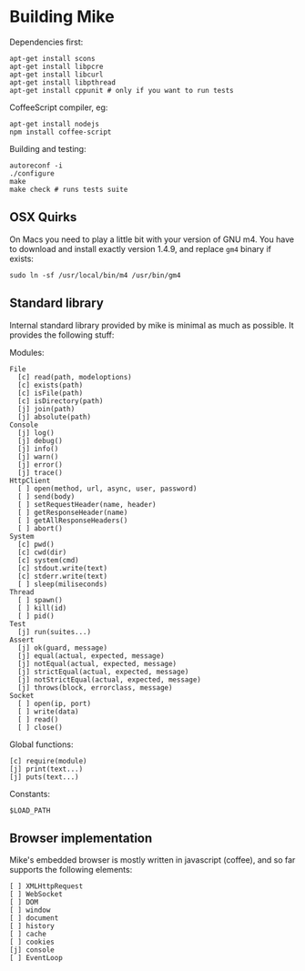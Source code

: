 # Building Mike

Dependencies first:

    apt-get install scons
    apt-get install libpcre
    apt-get install libcurl
    apt-get install libpthread
    apt-get install cppunit # only if you want to run tests

CoffeeScript compiler, eg:

    apt-get install nodejs
    npm install coffee-script

Building and testing:
  
    autoreconf -i
    ./configure
    make
    make check # runs tests suite

## OSX Quirks

On Macs you need to play a little bit with your version of GNU m4.
You have to download and install exactly version 1.4.9, and replace
`gm4` binary if exists: 

    sudo ln -sf /usr/local/bin/m4 /usr/bin/gm4

## Standard library

Internal standard library provided by mike is minimal as much as possible.
It provides the following stuff:

Modules:

    File
      [c] read(path, modeloptions)
      [c] exists(path)
      [c] isFile(path)
      [c] isDirectory(path)
      [j] join(path)
      [j] absolute(path)
    Console
      [j] log()
      [j] debug()
      [j] info()
      [j] warn()
      [j] error()
      [j] trace()
    HttpClient
      [ ] open(method, url, async, user, password)
      [ ] send(body)
      [ ] setRequestHeader(name, header)
      [ ] getResponseHeader(name)
      [ ] getAllResponseHeaders()
      [ ] abort()
    System
      [c] pwd()
      [c] cwd(dir)
      [c] system(cmd)
      [c] stdout.write(text)
      [c] stderr.write(text)
      [ ] sleep(miliseconds)
    Thread
      [ ] spawn()
      [ ] kill(id)
      [ ] pid()
    Test
      [j] run(suites...)
    Assert
      [j] ok(guard, message)
      [j] equal(actual, expected, message)
      [j] notEqual(actual, expected, message)
      [j] strictEqual(actual, expected, message)
      [j] notStrictEqual(actual, expected, message)
      [j] throws(block, errorclass, message)
    Socket
      [ ] open(ip, port)
      [ ] write(data)
      [ ] read()
      [ ] close()

Global functions:

    [c] require(module) 
    [j] print(text...)
    [j] puts(text...)

Constants:

    $LOAD_PATH

## Browser implementation

Mike's embedded browser is mostly written in javascript (coffee), and so far
supports the following elements:

    [ ] XMLHttpRequest
    [ ] WebSocket
    [ ] DOM
    [ ] window
    [ ] document
    [ ] history
    [ ] cache
    [ ] cookies
    [j] console
    [ ] EventLoop
